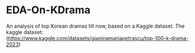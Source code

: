 # EDA-On-KDrama
An analysis of top Korean dramas till now, based on a Kaggle dataset. 
The kaggle dataset: (https://www.kaggle.com/datasets/gianinamariapetrascu/top-100-k-drama-2023)
